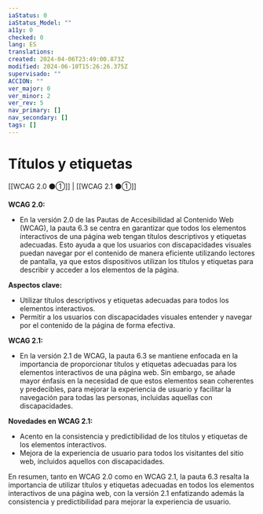 ```yaml
---
iaStatus: 0
iaStatus_Model: ""
a11y: 0
checked: 0
lang: ES
translations: 
created: 2024-04-06T23:49:00.873Z
modified: 2024-06-10T15:26:26.375Z
supervisado: ""
ACCION: ""
ver_major: 0
ver_minor: 2
ver_rev: 5
nav_primary: []
nav_secondary: []
tags: []
---
```

# Títulos y etiquetas

[[WCAG 2.0 ⚫①]] | [[WCAG 2.1 ⚫①]]

**WCAG 2.0:**

- En la versión 2.0 de las Pautas de Accesibilidad al Contenido Web (WCAG), la pauta 6.3 se centra en garantizar que todos los elementos interactivos de una página web tengan títulos descriptivos y etiquetas adecuadas. Esto ayuda a que los usuarios con discapacidades visuales puedan navegar por el contenido de manera eficiente utilizando lectores de pantalla, ya que estos dispositivos utilizan los títulos y etiquetas para describir y acceder a los elementos de la página.

**Aspectos clave:**
- Utilizar títulos descriptivos y etiquetas adecuadas para todos los elementos interactivos.
- Permitir a los usuarios con discapacidades visuales entender y navegar por el contenido de la página de forma efectiva.

**WCAG 2.1:**

- En la versión 2.1 de WCAG, la pauta 6.3 se mantiene enfocada en la importancia de proporcionar títulos y etiquetas adecuadas para los elementos interactivos de una página web. Sin embargo, se añade mayor énfasis en la necesidad de que estos elementos sean coherentes y predecibles, para mejorar la experiencia de usuario y facilitar la navegación para todas las personas, incluidas aquellas con discapacidades.

**Novedades en WCAG 2.1:**
- Acento en la consistencia y predictibilidad de los títulos y etiquetas de los elementos interactivos.
- Mejora de la experiencia de usuario para todos los visitantes del sitio web, incluidos aquellos con discapacidades.

En resumen, tanto en WCAG 2.0 como en WCAG 2.1, la pauta 6.3 resalta la importancia de utilizar títulos y etiquetas adecuadas en todos los elementos interactivos de una página web, con la versión 2.1 enfatizando además la consistencia y predictibilidad para mejorar la experiencia de usuario.
